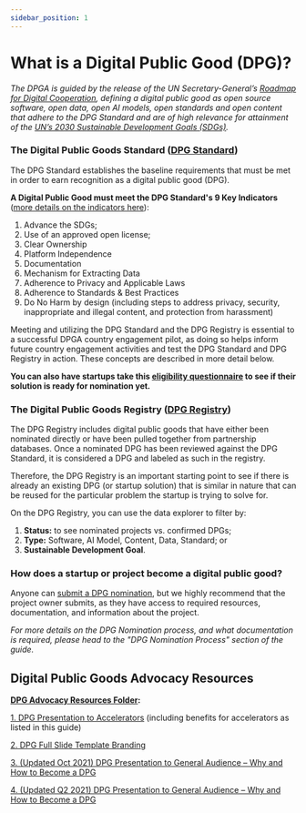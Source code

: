 ```yaml
---
sidebar_position: 1
---
```


# What is a Digital Public Good (DPG)?

_The DPGA is guided by the release of the UN Secretary-General’s [Roadmap for Digital Cooperation](https://www.un.org/en/content/digital-cooperation-roadmap/), defining a digital public good as open source software, open data, open AI models, open standards and open content that adhere to the DPG Standard and are of high relevance for attainment of the [UN’s 2030 Sustainable Development Goals (SDGs)](https://sdgs.un.org/goals)._

### The Digital Public Goods Standard ([DPG Standard](https://digitalpublicgoods.net/standard/))
The DPG Standard establishes the baseline requirements that must be met in order to earn recognition as a digital public good (DPG).

**A Digital Public Good must meet the DPG Standard's 9 Key Indicators** ([more details on the indicators here](https://github.com/DPGAlliance/DPG-Standard/blob/main/standard-questions.md)):
1. Advance the SDGs; 
2. Use of an approved open license; 
3. Clear Ownership 
4. Platform Independence 
5. Documentation 
6. Mechanism for Extracting Data 
7. Adherence to Privacy and Applicable Laws 
8. Adherence to Standards & Best Practices 
9. Do No Harm by design (including steps to address privacy, security, inappropriate and illegal content, and protection from harassment)

Meeting and utilizing the DPG Standard and the DPG Registry is essential to a successful DPGA country engagement pilot, as doing so helps inform  future country engagement activities and test the DPG Standard and DPG Registry in action. These concepts are described in more detail below.  

**You can also have startups take this [eligibility questionnaire](https://digitalpublicgoods.net/eligibility/) to see if their solution is ready for nomination yet.** 

### The Digital Public Goods Registry ([DPG Registry](https://digitalpublicgoods.net/registry/)) 

The DPG Registry includes digital public goods that have either been nominated directly or have been pulled together from partnership databases. Once a nominated DPG has been reviewed against the DPG Standard, it is considered a DPG and labeled as such in the registry. 

Therefore, the DPG Registry is an important starting point to see if there is already an existing DPG (or startup solution) that is similar in nature that can be reused for the particular problem the startup is trying to solve for.

On the DPG Registry, you can use the data explorer to filter by: 

1. **Status:** to see nominated projects vs. confirmed DPGs;
2. **Type:** Software, AI Model, Content, Data, Standard; or 
3. **Sustainable Development Goal**. 

### How does a startup or project become a digital public good?

Anyone can [submit a DPG nomination](https://digitalpublicgoods.net/nominate), but we highly recommend that the project owner submits, as they have access to required resources, documentation, and information about the project.

_For more details on the DPG Nomination process, and what documentation is required, please head to the "DPG Nomination Process" section of the guide._


## Digital Public Goods Advocacy Resources
**[DPG Advocacy Resources Folder](https://drive.google.com/drive/folders/1wbgnSJ2l_NixSNm2rvd00Zxo6cYaiiA-?usp=sharing):** 

[1. DPG Presentation to Accelerators](https://drive.google.com/file/d/1MWRY4PwQBJ64UFtRAtEGQBlC_vo95Q2_/view?usp=sharing) (including benefits for accelerators as listed in this guide) 

[2. DPG Full Slide Template Branding](https://docs.google.com/presentation/d/1_Q_2v1H0WiqIEyjt0ELIZs4IX0V5CH_K/edit?usp=sharing&ouid=109395478007960519704&rtpof=true&sd=true) 

[3. (Updated Oct 2021) DPG Presentation to General Audience – Why and How to Become a DPG](https://docs.google.com/presentation/d/1_MM6ncfQdggC7kV_5Xvi8vgnsy7Mj22d/edit?usp=sharing&ouid=109395478007960519704&rtpof=true&sd=true)

[4. (Updated Q2 2021) DPG Presentation to General Audience – Why and How to Become a DPG](https://docs.google.com/presentation/d/1AqqiGqjJTBM7DsfIz8szGXU4bL72YXM9/edit?usp=sharing&ouid=109395478007960519704&rtpof=true&sd=true) 

